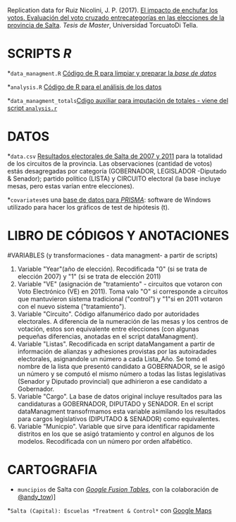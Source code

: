 Replication data for Ruiz Nicolini, J. P. (2017). [El impacto de enchufar los votos. Evaluación del voto cruzado entrecategorías en las elecciones de la provincia de Salta](https://www.researchgate.net/publication/317236729). *Tesis de Master*, Universidad TorcuatoDi Tella. 


# SCRIPTS *R*

*`data_managment.R` [Código de R para limpiar y preparar la *base de datos*](https://github.com/TuQmano/evoteSALTA_UTDT/blob/master/data_managment.r) 

*`analysis.R` [Código de R para el análisis de los datos](https://github.com/TuQmano/evoteSALTA_UTDT/blob/master/analysis.r)

*`data_managment_totals`[Cdigo auxiliar para imputación de totales - viene del script `analysis.r`](
 https://github.com/TuQmano/evoteSALTA_UTDT/blob/master/auxiliar_script.totals.r)



# DATOS
*`data.csv` [Resultados electorales de Salta de 2007 y 2011](https://github.com/TuQmano/evoteSALTA_UTDT/blob/master/data.csv) para la totalidad de los circuitos de la provincia. Las observaciones (cantidad de votos) estás desagregadas por categoría (GOBERNADOR, LEGISLADOR -Diputado & Senador); partido político (LISTA) y CIRCUITO electoral (la base incluye mesas, pero estas varían entre elecciones).

*`covariates`es una [base de datos para *PRISMA*](https://github.com/TuQmano/evoteSALTA_UTDT/blob/master/covariates.pzfx): software de Windows utilizado para hacer los gráficos de test de hipótesis (t). 

# LIBRO DE CÓDIGOS Y ANOTACIONES

#VARIABLES (y transformaciones - data managment- a partir de scripts)
1) Variable "Year"(año de elección). Recodificada "0" (si se trata de elección 2007) y "1" (si se trata de elección 2011)
2) Variable "VE" (asignación de "tratamiento" - circuitos que votaron con Voto Electrónico (VE) en 2011). Toma valo "O" si corresponde a circuitos que mantuvieron sistema tradicional ("control") y "1"si en 2011 votaron con el nuevo sistema ("tratamiento"). 
3) Variable "Circuito". Código alfanumérico dado por autoridades electorales. A diferencia de la numeración de las mesas y los centros de votación, estos son equivalente entre elecciones (con algunas pequeñas diferencias, anotadas en el script dataManagment).
4) Variable "Listas". Recodificada en script dataMangament a partir de información de alianzas y adhesiones provistas por las autoiradades electorales, asignandole un número a cada Lista_Año. Se tomó el nombre de la lista que presentó candidato a GOBERNADOR, se le asigó un número y se computó el mismo número a todas las listas legislativas (Senador y Diputado provincial) que adhirieron a ese candidato a Gobernador. 
5) Variable "Cargo". La base de datos original incluye resultados para las candidaturas a GOBERNADOR, DIPUTADO y SENADOR. En el script dataManagment transofrmamos esta variable asimilando los resultados para cargos legislativos (DIPUTADO & SENADOR) como equivalentes. 
6) Variable "Municpio". Variable que sirve para identificar rapidamente distritos en los que se asigó tratamiento y control en algunos de los modelos. Recodificada con un número por orden alfabético. 

# CARTOGRAFIA
* `muncipios` de Salta con [*Google Fusion Tables*](https://www.google.com/fusiontables/DataSource?docid=1mSQ-EUh3_PK_C3C448TGmBpNbMGtnfAPlRqsTBwy), con la colaboración de [@andy_tow](http://www.twitter.com/andy_tow))]

*`Salta (Capital): Escuelas *Treatment & Control*` con  [Google Maps]( https://www.google.com/maps/d/edit?mid=119aqN9xB6kIGgNmr79qqz5JvuOo&ll=-24.780574048772323%2C-65.45555558055639&z=11)
